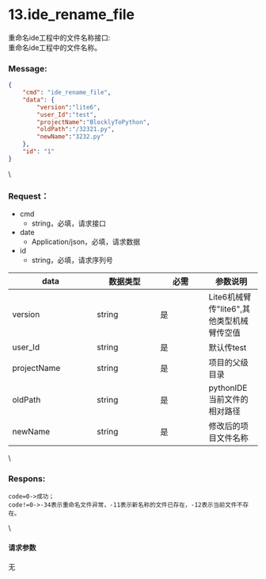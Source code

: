 # 13.ide\_rename\_file

 

重命名ide工程中的文件名称接口:\
重命名ide工程中的文件名称。

### Message:  

```json
{
    "cmd": "ide_rename_file",
    "data": {
        "version":"lite6",
        "user_Id":"test",
        "projectName":"BlocklyToPython",
        "oldPath":"/32321.py",
        "newName":"3232.py"
    },
    "id": "1"
}
```

\


### Request：    

* cmd
  * string，必填，请求接口
* date
  * Application/json，必填，请求数据
* id
  * string，必填，请求序列号

<table><thead><tr><th width="155">data</th><th width="112">数据类型</th><th width="82">必需</th><th>参数说明</th></tr></thead><tbody><tr><td>version</td><td>string</td><td>是</td><td>Lite6机械臂传"lite6",其他类型机械臂传空值</td></tr><tr><td>user_Id</td><td>string</td><td>是</td><td>默认传test</td></tr><tr><td>projectName</td><td>string</td><td>是</td><td>项目的父级目录</td></tr><tr><td>oldPath</td><td>string</td><td>是</td><td>pythonIDE当前文件的相对路径</td></tr><tr><td>newName</td><td>string</td><td>是</td><td>修改后的项目文件名称</td></tr></tbody></table>

\


### Respons:     

```
code=0->成功；
code!=0->-34表示重命名文件异常，-11表示新名称的文件已存在，-12表示当前文件不存在。
```

\


#### 请求参数

无

